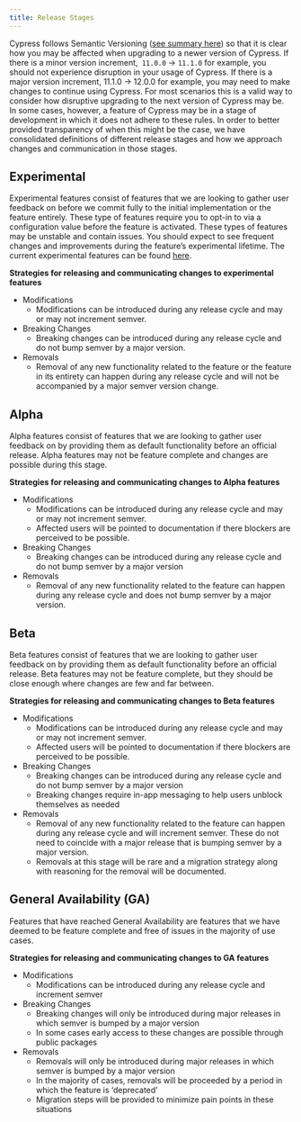 ```yaml
---
title: Release Stages
---
```


Cypress follows Semantic Versioning ([see summary here](https://semver.org/#summary)) so that it is clear how you may be affected
when upgrading to a newer version of Cypress. If there is a minor version
increment,` 11.0.0` → `11.1.0` for example, you should not experience disruption in
your usage of Cypress. If there is a major version increment, 11.1.0 → 12.0.0
for example, you may need to make changes to continue using Cypress. For most
scenarios this is a valid way to consider how disruptive upgrading to the next version of Cypress may be. In
some cases, however, a feature of Cypress may be in a stage of development in
which it does not adhere to these rules. In order to better provided
transparency of when this might be the case, we have consolidated definitions of
different release stages and how we approach changes and communication in those
stages.

## Experimental

Experimental features consist of features that we are looking to gather user
feedback on before we commit fully to the initial implementation or the feature
entirely. These type of features require you to opt-in to via a configuration
value before the feature is activated. These types of features may be unstable
and contain issues. You should expect to see frequent changes and improvements
during the feature’s experimental lifetime. The current experimental features can be found [here](guides/references/experiments).

**Strategies for releasing and communicating changes to experimental features**

- Modifications
  - Modifications can be introduced during any release cycle and may or may not
    increment semver.
- Breaking Changes
  - Breaking changes can be introduced during any release cycle and do not bump
    semver by a major version.
- Removals
  - Removal of any new functionality related to the feature or the feature in
    its entirety can happen during any release cycle and will not be accompanied
    by a major semver version change.

## Alpha

Alpha features consist of features that we are looking to gather user feedback
on by providing them as default functionality before an official release. Alpha
features may not be feature complete and changes are possible during this stage.

**Strategies for releasing and communicating changes to Alpha features**

- Modifications
  - Modifications can be introduced during any release cycle and may or may not
    increment semver.
  - Affected users will be pointed to documentation if there blockers are
    perceived to be possible.
- Breaking Changes
  - Breaking changes can be introduced during any release cycle and do not bump
    semver by a major version
- Removals
  - Removal of any new functionality related to the feature can happen during
    any release cycle and does not bump semver by a major version.

## Beta

Beta features consist of features that we are looking to gather user feedback on
by providing them as default functionality before an official release. Beta
features may not be feature complete, but they should be close enough where
changes are few and far between.

**Strategies for releasing and communicating changes to Beta features**

- Modifications
  - Modifications can be introduced during any release cycle and may or may not
    increment semver.
  - Affected users will be pointed to documentation if there blockers are
    perceived to be possible.
- Breaking Changes
  - Breaking changes can be introduced during any release cycle and do not bump
    semver by a major version
  - Breaking changes require in-app messaging to help users unblock themselves
    as needed
- Removals
  - Removal of any new functionality related to the feature can happen during
    any release cycle and will increment semver. These do not need to coincide
    with a major release that is bumping semver by a major version.
  - Removals at this stage will be rare and a migration strategy along with
    reasoning for the removal will be documented.

## General Availability (GA)

Features that have reached General Availability are features that we have deemed
to be feature complete and free of issues in the majority of use cases.

**Strategies for releasing and communicating changes to GA features**

- Modifications
  - Modifications can be introduced during any release cycle and increment
    semver
- Breaking Changes
  - Breaking changes will only be introduced during major releases in which
    semver is bumped by a major version
  - In some cases early access to these changes are possible through public
    packages
- Removals
  - Removals will only be introduced during major releases in which semver is
    bumped by a major version
  - In the majority of cases, removals will be proceeded by a period in which
    the feature is ‘deprecated’
  - Migration steps will be provided to minimize pain points in these situations
